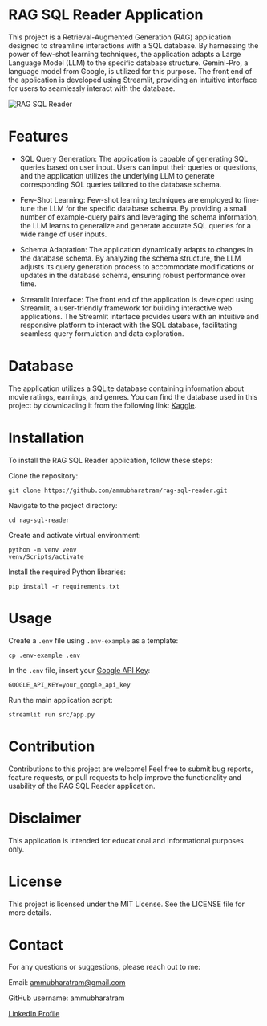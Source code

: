 # RAG SQL Reader Application

This project is a Retrieval-Augmented Generation (RAG) application designed to streamline interactions with a SQL 
database. By harnessing the power of few-shot learning techniques, the application adapts 
a Large Language Model (LLM) to the specific database structure. Gemini-Pro, a language model from Google, is utilized for 
this purpose. The front end of the application is developed using Streamlit, providing an intuitive interface for users
to seamlessly interact with the database.

![RAG SQL Reader](images/rag-sql-diagram.png)

# Features

- SQL Query Generation: The application is capable of generating SQL queries based on user input. Users can input their 
queries or questions, and the application utilizes the underlying LLM to generate corresponding SQL queries tailored
to the database schema.

- Few-Shot Learning: Few-shot learning techniques are employed to fine-tune the LLM for the specific database schema. 
By providing a small number of example-query pairs and leveraging the schema information, the LLM learns to generalize 
and generate accurate SQL queries for a wide range of user inputs.

- Schema Adaptation: The application dynamically adapts to changes in the database schema. By analyzing the schema 
structure, the LLM adjusts its query generation process to accommodate modifications or updates in the database schema, 
ensuring robust performance over time.

- Streamlit Interface: The front end of the application is developed using Streamlit, a user-friendly framework for 
building interactive web applications. The Streamlit interface provides users with an intuitive and responsive
platform to interact with the SQL database, facilitating seamless query formulation and data exploration.

# Database

The application utilizes a SQLite database containing information about movie ratings, earnings, and genres. 
You can find the database used in this project by downloading it from the following link: 
[Kaggle](https://www.kaggle.com/datasets/shahjhanalam/movie-data-analytics-dataset?select=movie.sqlite).


# Installation

To install the RAG SQL Reader application, follow these steps:

Clone the repository:

    git clone https://github.com/ammubharatram/rag-sql-reader.git

Navigate to the project directory:

    cd rag-sql-reader

Create and activate virtual environment:

    python -m venv venv
    venv/Scripts/activate

Install the required Python libraries:

    pip install -r requirements.txt

# Usage 

Create a `.env` file using `.env-example` as a template:

    cp .env-example .env

In the `.env` file, insert your [Google API Key](https://aistudio.google.com/app/apikey):

    GOOGLE_API_KEY=your_google_api_key

Run the main application script:

    streamlit run src/app.py


# Contribution
Contributions to this project are welcome! Feel free to submit bug reports, feature requests, or pull 
requests to help improve the functionality and usability of the RAG SQL Reader application.

# Disclaimer
This application is intended for educational and informational purposes only. 


# License
This project is licensed under the MIT License. See the LICENSE file for more details.

# Contact
For any questions or suggestions, please reach out to me:

Email: ammubharatram@gmail.com

GitHub username: ammubharatram

[LinkedIn Profile](https://www.linkedin.com/in/bharatramammu/)
